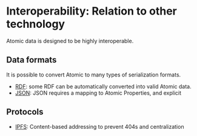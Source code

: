 # Interoperability: Relation to other technology

Atomic data is designed to be highly interoperable.

## Data formats

It is possible to convert Atomic to many types of serialization formats.

* [RDF](rdf.md): some RDF can be automatically converted into valid Atomic data.
* [JSON](json.md): JSON requires a mapping to Atomic Properties, and explicit

## Protocols

* [IPFS](ipfs.md): Content-based addressing to prevent 404s and centralization
